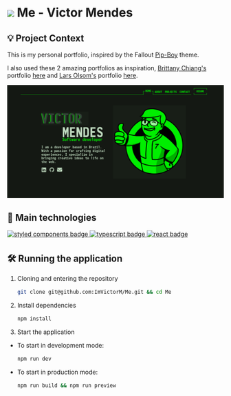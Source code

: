# <img src="/src/assets/favicons/favicon.ico" width="36px" style="margin-left: auto;"> Me - Victor Mendes 

## 💡 Project Context

This is my personal portfolio, inspired by the Fallout [Pip-Boy](https://fallout.fandom.com/wiki/Pip-Boy) theme.

I also used these 2 amazing portfolios as inspiration, [Brittany Chiang's](https://github.com/bchiang7) portfolio [here](https://v4.brittanychiang.com/) and [Lars Olsom's](https://www.linkedin.com/in/larsui/) portfolio [here](https://www.lars-olson.com/).

<img src="src/assets/images/project-demo.png" alt="project demonstration" />

## 🧰 Main technologies

<a href="https://styled-components.com/">
  <img 
    src="https://img.shields.io/badge/Styled%20Components-black?style=for-the-badge&logo=styledcomponents&logoColor=%23DB7093"
    style="margin-bottom: 4px;"
    height="30px"
    alt="styled components badge"
  />
</a>

<a href="https://www.typescriptlang.org/">
  <img 
    src="https://img.shields.io/badge/typescript-%23007ACC.svg?style=for-the-badge&logo=typescript&logoColor=white" 
    style="margin-bottom: 4px;" 
    height="30px"
    alt="typescript badge"
  />
</a>

<a href="https://reactjs.org/">
  <img 
    src="https://img.shields.io/badge/react-%2320232a.svg?style=for-the-badge&logo=react&logoColor=%2361DAFB" 
    style="margin-bottom: 4px;" 
    height="30px"
    alt="react badge"
  />
</a>

## 🛠 Running the application

1. Cloning and entering the repository

   ```sh
   git clone git@github.com:ImVictorM/Me.git && cd Me
   ```

2. Install dependencies

   ```sh
   npm install
   ```

3. Start the application
  - To start in development mode:

    ```sh
    npm run dev
    ```

  - To start in production mode:

    ```sh
    npm run build && npm run preview
    ```

